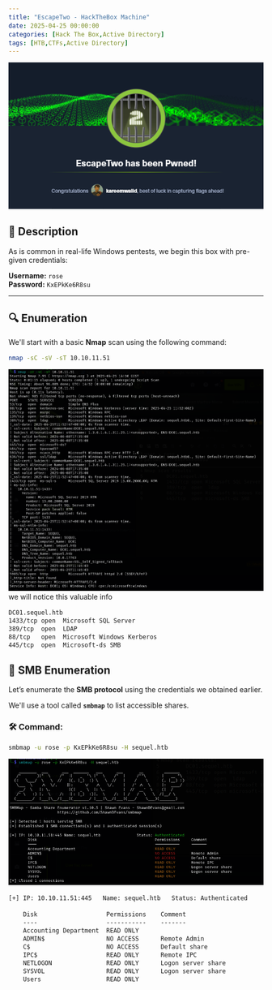 ```yaml
---
title: "EscapeTwo - HackTheBox Machine"
date: 2025-04-25 00:00:00 
categories: [Hack The Box,Active Directory]
tags: [HTB,CTFs,Active Directory]
---
```

![EscapeTwo machine banner](../pics/escape.png "EscapeTwo machine banner")

## 📝 Description

As is common in real-life Windows pentests, we begin this box with pre-given credentials:

**Username:** `rose`  
**Password:** `KxEPkKe6R8su`

---

## 🔍 Enumeration

We'll start with a basic **Nmap** scan using the following command:

```bash
nmap -sC -sV -sT 10.10.11.51
```
![nmap](../pics/nmap.png)
we will notice this valuable info 
```
DC01.sequel.htb
1433/tcp open  Microsoft SQL Server
389/tcp  open  LDAP
88/tcp   open  Microsoft Windows Kerberos
445/tcp  open  Microsoft-ds SMB
```
## 📁 SMB Enumeration

Let’s enumerate the **SMB protocol** using the credentials we obtained earlier.

We'll use a tool called **`smbmap`** to list accessible shares.

### 🛠️ Command:

```bash
smbmap -u rose -p KxEPkKe6R8su -H sequel.htb
```
![](../pics/smb.png)
```plaintext
[+] IP: 10.10.11.51:445   Name: sequel.htb   Status: Authenticated

    Disk                   Permissions    Comment
    ----                   -----------    -------
    Accounting Department  READ ONLY
    ADMIN$                 NO ACCESS      Remote Admin
    C$                     NO ACCESS      Default share
    IPC$                   READ ONLY      Remote IPC
    NETLOGON               READ ONLY      Logon server share
    SYSVOL                 READ ONLY      Logon server share
    Users                  READ ONLY
    
```
